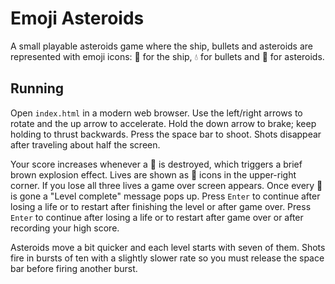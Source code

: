 # Emoji Asteroids

A small playable asteroids game where the ship, bullets and asteroids are represented with emoji icons: 🍆 for the ship, 💧 for bullets and 🍑 for asteroids.

## Running

Open `index.html` in a modern web browser. Use the left/right arrows to rotate
and the up arrow to accelerate. Hold the down arrow to brake; keep holding to
thrust backwards. Press the space bar to shoot. Shots disappear after traveling about half the screen.

Your score increases whenever a 🍑 is destroyed, which triggers a brief brown
explosion effect. Lives are shown as 🍆 icons in the upper-right corner. If you
lose all three lives a game over screen appears. Once every 🍑 is gone a "Level
complete" message pops up. Press `Enter` to continue after losing a life or to
restart after finishing the level or after game over.
Press `Enter` to continue after losing a life or to restart after game over or
after recording your high score.

Asteroids move a bit quicker and each level starts with seven of them. Shots fire
in bursts of ten with a slightly slower rate so you must release the space bar
before firing another burst.
